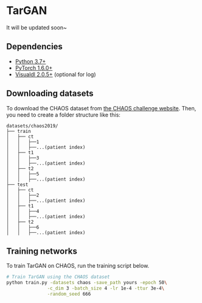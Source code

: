 # TarGAN
It will be updated soon~
## Dependencies
* [Python 3.7+](https://www.python.org/downloads/)
* [PyTorch 1.6.0+](http://pytorch.org/)
* [Visualdl 2.0.5+](https://github.com/PaddlePaddle/VisualDL) (optional for log)
## Downloading datasets
To download the CHAOS dataset from [the CHAOS challenge website](https://chaos.grand-challenge.org/Download/). 
Then, you need to create a folder structure like this:

    datasets/chaos2019/
    ├── train
    │   ├── ct
    │   │   ├──1
    │   │   ├──...(patient index)
    │   ├── t1
    │   │   ├──3
    │   │   ├──...(patient index)
    │   ├── t2
    │   │   ├──5
    │   │   ├──...(patient index)
    ├── test
    │   ├── ct
    │   │   ├──2
    │   │   ├──...(patient index)
    │   ├── t1
    │   │   ├──4
    │   │   ├──...(patient index)
    │   ├── t2
    │   │   ├──6
    │   │   ├──...(patient index)
## Training networks
To train TarGAN on CHAOS, run the training script below. 

```bash
# Train TarGAN using the CHAOS dataset
python train.py -datasets chaos -save_path yours -epoch 50\
               -c_dim 3 -batch_size 4 -lr 1e-4 -ttur 3e-4\
               -random_seed 666
```
